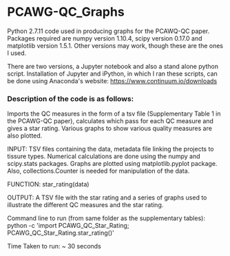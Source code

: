 # PCAWG-QC_Graphs
Python 2.7.11 code used in producing graphs for the PCAWQ-QC paper. Packages required are numpy version 1.10.4, scipy version 0.17.0 and matplotlib version 1.5.1. Other versions may work, though these are the ones I used.

There are two versions, a Jupyter notebook and also a stand alone python script. Installation of Jupyter and iPython, in which I ran these scripts, can be done using Anaconda's website: https://www.continuum.io/downloads

### Description of the code is as follows:

Imports the QC measures in the form of a tsv file (Supplementary Table 1 in the PCAWG-QC paper), calculates which pass for each QC measure and gives a star rating. Various graphs to show various quality measures are also plotted.
		
INPUT: TSV files containing the data, metadata file linking the projects to tissure types. Numerical calculations are done using the numpy and scipy.stats packages. Graphs are plotted using matplotlib.pyplot package. Also, collections.Counter is needed for manipulation of the data.

FUNCTION: star_rating(data)

OUTPUT: A TSV file with the star rating and a series of graphs used to illustrate the different QC measures and the star rating.

Command line to run (from same folder as the supplementary tables):
python -c 'import PCAWG_QC_Star_Rating; PCAWG_QC_Star_Rating.star_rating()'

Time Taken to run: ~ 30 seconds
